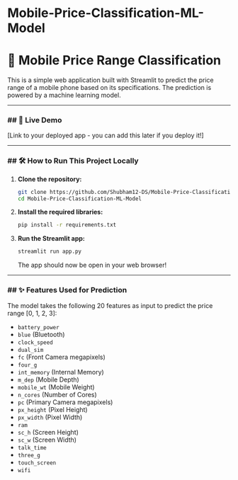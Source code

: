 # Mobile-Price-Classification-ML-Model

# 📱 Mobile Price Range Classification

This is a simple web application built with Streamlit to predict the price range of a mobile phone based on its specifications. The prediction is powered by a machine learning model.

---

### ## 🚀 Live Demo

[Link to your deployed app - you can add this later if you deploy it!]

---

### ## 🛠️ How to Run This Project Locally

1.  **Clone the repository:**
    ```bash
    git clone https://github.com/Shubham12-DS/Mobile-Price-Classification-ML-Model
    cd Mobile-Price-Classification-ML-Model
    ```

2.  **Install the required libraries:**
    ```bash
    pip install -r requirements.txt
    ```

3.  **Run the Streamlit app:**
    ```bash
    streamlit run app.py
    ```
    The app should now be open in your web browser!

---

### ## ✨ Features Used for Prediction

The model takes the following 20 features as input to predict the price range [0, 1, 2, 3]:
- `battery_power`
- `blue` (Bluetooth)
- `clock_speed`
- `dual_sim`
- `fc` (Front Camera megapixels)
- `four_g`
- `int_memory` (Internal Memory)
- `m_dep` (Mobile Depth)
- `mobile_wt` (Mobile Weight)
- `n_cores` (Number of Cores)
- `pc` (Primary Camera megapixels)
- `px_height` (Pixel Height)
- `px_width` (Pixel Width)
- `ram`
- `sc_h` (Screen Height)
- `sc_w` (Screen Width)
- `talk_time`
- `three_g`
- `touch_screen`
- `wifi`
